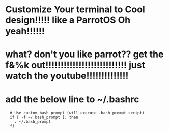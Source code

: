 # Customize Your terminal to Cool design!!!!! like a ParrotOS Oh yeah!!!!!!
# what? don't you like parrot?? get the f&%k out!!!!!!!!!!!!!!!!!!!!!!!!!!! just watch the youtube!!!!!!!!!!!!!!


# add the below line to ~/.bashrc
```
  # Use custom bash prompt (will execute .bash_prompt script)
  if [ -f ~/.bash_prompt ]; then
    . ~/.bash_prompt
  fi
```
